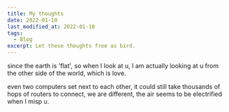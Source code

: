```yaml
---
title: My thoughts
date: 2022-01-10
last_modified_at: 2022-01-10
tags:
  - Blog
excerpt: Let these thoughts free as bird.
---
```


since the earth is 'flat', so when I look at u, I am actually looking at u from the other side of the world, which is love.

even two computers set next to each other, it could still take thousands of hops of routers to connect, we are different, the air seems to be electrified when I misp u.